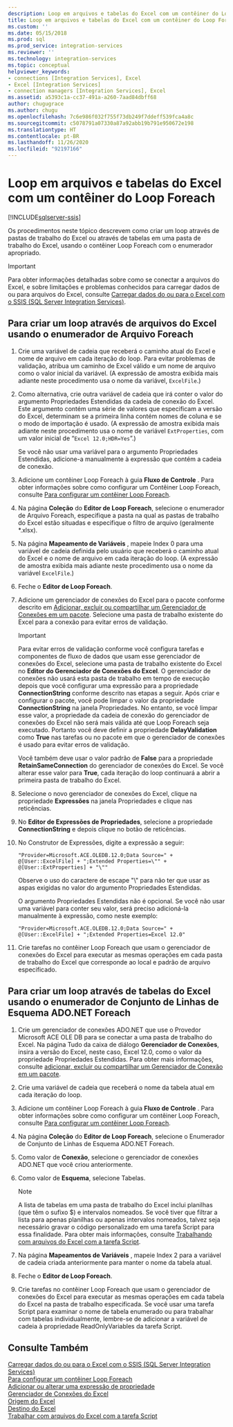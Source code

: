 ```yaml
---
description: Loop em arquivos e tabelas do Excel com um contêiner do Loop Foreach
title: Loop em arquivos e tabelas do Excel com um contêiner do Loop Foreach | Microsoft Docs
ms.custom: ''
ms.date: 05/15/2018
ms.prod: sql
ms.prod_service: integration-services
ms.reviewer: ''
ms.technology: integration-services
ms.topic: conceptual
helpviewer_keywords:
- connections [Integration Services], Excel
- Excel [Integration Services]
- connection managers [Integration Services], Excel
ms.assetid: a5393c1a-cc37-491a-a260-7aad84dbff68
author: chugugrace
ms.author: chugu
ms.openlocfilehash: 7c6e986f032f755f73db249f7ddeff539fca4a8c
ms.sourcegitcommit: c5078791a07330a87a92abb19b791e950672e198
ms.translationtype: HT
ms.contentlocale: pt-BR
ms.lasthandoff: 11/26/2020
ms.locfileid: "92197166"
---
```

# <a name="loop-through-excel-files-and-tables-with-a-foreach-loop-container"></a>Loop em arquivos e tabelas do Excel com um contêiner do Loop Foreach

[!INCLUDE[sqlserver-ssis](../../includes/applies-to-version/sqlserver-ssis.md)]


  Os procedimentos neste tópico descrevem como criar um loop através de pastas de trabalho do Excel ou através de tabelas em uma pasta de trabalho do Excel, usando o contêiner Loop Foreach com o enumerador apropriado.  

> [!IMPORTANT]
> Para obter informações detalhadas sobre como se conectar a arquivos do Excel, e sobre limitações e problemas conhecidos para carregar dados de ou para arquivos do Excel, consulte [Carregar dados do ou para o Excel com o SSIS (SQL Server Integration Services)](../load-data-to-from-excel-with-ssis.md).
 
## <a name="to-loop-through-excel-files-by-using-the-foreach-file-enumerator"></a>Para criar um loop através de arquivos do Excel usando o enumerador de Arquivo Foreach  
  
1.  Crie uma variável de cadeia que receberá o caminho atual do Excel e nome de arquivo em cada iteração do loop. Para evitar problemas de validação, atribua um caminho de Excel válido e um nome de arquivo como o valor inicial da variável. (A expressão de amostra exibida mais adiante neste procedimento usa o nome da variável, `ExcelFile`.)  
  
2.  Como alternativa, crie outra variável de cadeia que irá conter o valor do argumento Propriedades Estendidas da cadeia de conexão do Excel. Este argumento contém uma série de valores que especificam a versão do Excel, determinam se a primeira linha contém nomes de coluna e se o modo de importação é usado. (A expressão de amostra exibida mais adiante neste procedimento usa o nome de variável `ExtProperties`, com um valor inicial de “`Excel 12.0;HDR=Yes`”.)  
  
     Se você não usar uma variável para o argumento Propriedades Estendidas, adicione-a manualmente à expressão que contém a cadeia de conexão.  
  
3.  Adicione um contêiner Loop Foreach à guia **Fluxo de Controle** . Para obter informações sobre como configurar um Contêiner Loop Foreach, consulte [Para configurar um contêiner Loop Foreach](./foreach-loop-container.md).  
  
4.  Na página **Coleção** do **Editor de Loop Foreach**, selecione o enumerador de Arquivo Foreach, especifique a pasta na qual as pastas de trabalho do Excel estão situadas e especifique o filtro de arquivo (geralmente *.xlsx).  
  
5.  Na página **Mapeamento de Variáveis** , mapeie Index 0 para uma variável de cadeia definida pelo usuário que receberá o caminho atual do Excel e o nome de arquivo em cada iteração do loop. (A expressão de amostra exibida mais adiante neste procedimento usa o nome da variável `ExcelFile`.)  
  
6.  Feche o **Editor de Loop Foreach**.  
  
7.  Adicione um gerenciador de conexões do Excel para o pacote conforme descrito em [Adicionar, excluir ou compartilhar um Gerenciador de Conexões em um pacote](/previous-versions/sql/sql-server-2016/ms140237(v=sql.130)). Selecione uma pasta de trabalho existente do Excel para a conexão para evitar erros de validação.  
  
    > [!IMPORTANT]  
    >  Para evitar erros de validação conforme você configura tarefas e componentes de fluxo de dados que usam esse gerenciador de conexões do Excel, selecione uma pasta de trabalho existente do Excel no **Editor do Gerenciador de Conexões do Excel**. O gerenciador de conexões não usará esta pasta de trabalho em tempo de execução depois que você configurar uma expressão para a propriedade **ConnectionString** conforme descrito nas etapas a seguir. Após criar e configurar o pacote, você pode limpar o valor da propriedade **ConnectionString** na janela Propriedades. No entanto, se você limpar esse valor, a propriedade da cadeia de conexão do gerenciador de conexões do Excel não será mais válida até que Loop Foreach seja executado. Portanto você deve definir a propriedade **DelayValidation** como **True** nas tarefas ou no pacote em que o gerenciador de conexões é usado para evitar erros de validação.  
    >   
    >  Você também deve usar o valor padrão de **False** para a propriedade **RetainSameConnection** do gerenciador de conexões do Excel. Se você alterar esse valor para **True**, cada iteração do loop continuará a abrir a primeira pasta de trabalho do Excel.  
  
8.  Selecione o novo gerenciador de conexões do Excel, clique na propriedade **Expressões** na janela Propriedades e clique nas reticências.  
  
9. No **Editor de Expressões de Propriedades**, selecione a propriedade **ConnectionString** e depois clique no botão de reticências.  
  
10. No Construtor de Expressões, digite a expressão a seguir:  
  
    ```  
    "Provider=Microsoft.ACE.OLEDB.12.0;Data Source=" +  @[User::ExcelFile] + ";Extended Properties=\"" + @[User::ExtProperties] + "\""  
    ```  
  
     Observe o uso do caractere de escape "\\" para não ter que usar as aspas exigidas no valor do argumento Propriedades Estendidas.  
  
     O argumento Propriedades Estendidas não é opcional. Se você não usar uma variável para conter seu valor, será preciso adicioná-la manualmente à expressão, como neste exemplo:  
  
    ```  
    "Provider=Microsoft.ACE.OLEDB.12.0;Data Source=" +  @[User::ExcelFile] + ";Extended Properties=Excel 12.0"  
    ```  
  
11. Crie tarefas no contêiner Loop Foreach que usam o gerenciador de conexões do Excel para executar as mesmas operações em cada pasta de trabalho do Excel que corresponde ao local e padrão de arquivo especificado.  
  
## <a name="to-loop-through-excel-tables-by-using-the-foreach-adonet-schema-rowset-enumerator"></a>Para criar um loop através de tabelas do Excel usando o enumerador de Conjunto de Linhas de Esquema ADO.NET Foreach  
  
1.  Crie um gerenciador de conexões ADO.NET que use o Provedor Microsoft ACE OLE DB para se conectar a uma pasta de trabalho do Excel. Na página Tudo da caixa de diálogo **Gerenciador de Conexões**, insira a versão do Excel, neste caso, Excel 12.0, como o valor da propriedade Propriedades Estendidas. Para obter mais informações, consulte [adicionar, excluir ou compartilhar um Gerenciador de Conexão em um pacote](/previous-versions/sql/sql-server-2016/ms140237(v=sql.130)).  
  
2.  Crie uma variável de cadeia que receberá o nome da tabela atual em cada iteração do loop.  
  
3.  Adicione um contêiner Loop Foreach à guia **Fluxo de Controle** . Para obter informações sobre como configurar um contêiner Loop Foreach, consulte [Para configurar um contêiner Loop Foreach](./foreach-loop-container.md).  
  
4.  Na página **Coleção** do **Editor de Loop Foreach**, selecione o Enumerador de Conjunto de Linhas de Esquema ADO.NET Foreach.  
  
5.  Como valor de **Conexão**, selecione o gerenciador de conexões ADO.NET que você criou anteriormente.  
  
6.  Como valor de **Esquema**, selecione Tabelas.  
  
    > [!NOTE]  
    >  A lista de tabelas em uma pasta de trabalho do Excel inclui planilhas (que têm o sufixo $) e intervalos nomeados. Se você tiver que filtrar a lista para apenas planilhas ou apenas intervalos nomeados, talvez seja necessário gravar o código personalizado em uma tarefa Script para essa finalidade. Para obter mais informações, consulte [Trabalhando com arquivos do Excel com a tarefa Script](../../integration-services/extending-packages-scripting-task-examples/working-with-excel-files-with-the-script-task.md).  
  
7.  Na página **Mapeamentos de Variáveis** , mapeie Index 2 para a variável de cadeia criada anteriormente para manter o nome da tabela atual.  
  
8.  Feche o **Editor de Loop Foreach**.  
  
9. Crie tarefas no contêiner Loop Foreach que usam o gerenciador de conexões do Excel para executar as mesmas operações em cada tabela do Excel na pasta de trabalho especificada. Se você usar uma tarefa Script para examinar o nome de tabela enumerado ou para trabalhar com tabelas individualmente, lembre-se de adicionar a variável de cadeia à propriedade ReadOnlyVariables da tarefa Script.  
  
## <a name="see-also"></a>Consulte Também  
 [Carregar dados do ou para o Excel com o SSIS (SQL Server Integration Services)](../load-data-to-from-excel-with-ssis.md)  
 [Para configurar um contêiner Loop Foreach](./foreach-loop-container.md)   
 [Adicionar ou alterar uma expressão de propriedade](../../integration-services/expressions/add-or-change-a-property-expression.md)   
 [Gerenciador de Conexões do Excel](../../integration-services/connection-manager/excel-connection-manager.md)   
 [Origem do Excel](../../integration-services/data-flow/excel-source.md)   
 [Destino do Excel](../../integration-services/data-flow/excel-destination.md)   
 [Trabalhar com arquivos do Excel com a tarefa Script](../../integration-services/extending-packages-scripting-task-examples/working-with-excel-files-with-the-script-task.md)  
  
